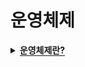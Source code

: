 # 운영체제

<details>
   <summary><span style="border-bottom:0.05em solid"><strong>운영체제란? </strong></span></summary>
<hr>
   <p>시스템의 자원과 동작을 관리하는 소프트웨어입니다. 프로세스, 저장장치, 하드웨어 등을 관리합니다. </p>

<hr>
</details>

